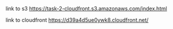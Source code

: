 link to s3 https://task-2-cloudfront.s3.amazonaws.com/index.html

link to cloudfront https://d39a4d5ue0ywk8.cloudfront.net/
